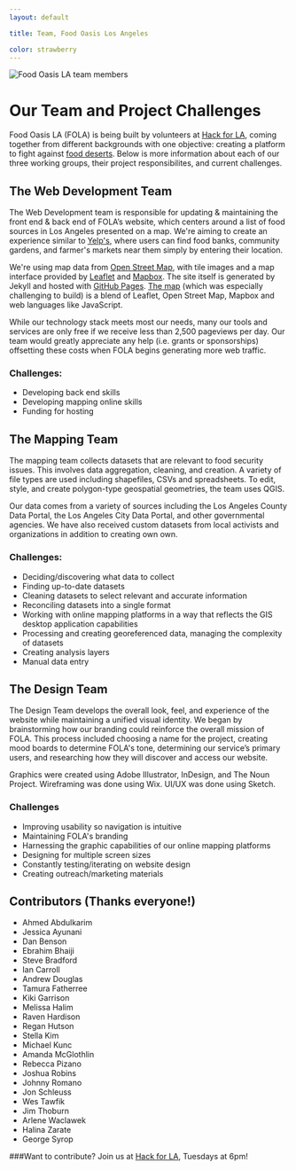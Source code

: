 ```yaml
---
layout: default

title: Team, Food Oasis Los Angeles

color: strawberry
---
```

![Food Oasis LA team members](/assets/images/pages/team.jpg)

# Our Team and Project Challenges

Food Oasis LA (FOLA) is being built by volunteers at [Hack for LA](http://www.hackforla.org/), coming together from different backgrounds with one objective: creating a platform to fight against [food deserts](https://en.wikipedia.org/wiki/Food_desert). Below is more information about each of our three working groups, their project responsibilites, and current challenges.

## The Web Development Team

The Web Development team is responsible for updating & maintaining the front end & back end of FOLA’s website, which centers around a list of food sources in Los Angeles presented on a map. We're aiming to create an experience similar to [Yelp's](https://www.yelp.com), where users can find food banks, community gardens, and farmer's markets near them simply by entering their location.
 
We're using map data from [Open Street Map](https://openstreetmap.org), with tile images and a map interface provided by [Leaflet](http://leafletjs.com) and [Mapbox](https://www.mapbox.com). The site itself is generated by Jekyll and hosted with [GitHub Pages](https://pages.github.com). [The map](/map) (which was especially challenging to build) is a blend of Leaflet, Open Street Map, Mapbox and web languages like JavaScript.

While our technology stack meets most our needs, many our tools and services are only free if we receive less than 2,500 pageviews per day. Our team would greatly appreciate any help (i.e. grants or sponsorships) offsetting these costs when FOLA begins generating more web traffic.
 
### Challenges:

* Developing back end skills
* Developing mapping online skills
* Funding for hosting


## The Mapping Team

The mapping team collects datasets that are relevant to food security issues. This involves data aggregation, cleaning, and creation. A variety of file types are used including shapefiles, CSVs and spreadsheets. To edit, style, and create polygon-type geospatial geometries, the team uses QGIS. 

Our data comes from a variety of sources including the Los Angeles County Data Portal, the Los Angeles City Data Portal, and other governmental agencies. We have also received custom datasets from local activists and organizations in addition to creating own own.

### Challenges: 

* Deciding/discovering what data to collect
* Finding up-to-date datasets
* Cleaning datasets to select relevant and accurate information
* Reconciling datasets into a single format
* Working with online mapping platforms in a way that reflects the GIS desktop application capabilities
* Processing and creating georeferenced data, managing the complexity of datasets
* Creating analysis layers
* Manual data entry


## The Design Team

The Design Team develops the overall look, feel, and experience of the website while maintaining a unified visual identity. We began by brainstorming how our branding could reinforce the overall mission of FOLA. This process included choosing a name for the project, creating mood boards to determine FOLA's tone, determining our service’s primary users, and researching how they will discover and access our website.

Graphics were created using Adobe Illustrator, InDesign, and The Noun Project. Wireframing was done using Wix. UI/UX was done using Sketch.

### Challenges

* Improving usability so navigation is intuitive
* Maintaining FOLA's branding
* Harnessing the graphic capabilities of our online mapping platforms
* Designing for multiple screen sizes
* Constantly testing/iterating on website design
* Creating outreach/marketing materials


## Contributors (Thanks everyone!)

* Ahmed Abdulkarim
* Jessica Ayunani
* Dan Benson
* Ebrahim Bhaiji
* Steve Bradford
* Ian Carroll
* Andrew Douglas
* Tamura Fatherree
* Kiki Garrison
* Melissa Halim
* Raven Hardison
* Regan Hutson
* Stella Kim
* Michael Kunc
* Amanda McGlothlin
* Rebecca Pizano
* Joshua Robins
* Johnny Romano
* Jon Schleuss
* Wes Tawfik
* Jim Thoburn
* Arlene Waclawek
* Halina Zarate
* George Syrop

###Want to contribute?
Join us at [Hack for LA](http://www.hackforla.org/), Tuesdays at 6pm!
